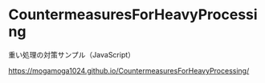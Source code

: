 # CountermeasuresForHeavyProcessing
重い処理の対策サンプル（JavaScript）

https://mogamoga1024.github.io/CountermeasuresForHeavyProcessing/

